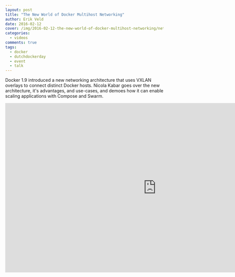 ```yaml
---
layout: post
title: "The New World of Docker Multihost Networking"
author: Erik Veld
date: 2016-02-12
cover: /img/2016-02-12-the-new-world-of-docker-multihost-networking/networking-video.png
categories:
  - videos
comments: true
tags:
  - docker
  - dutchdockerday
  - event
  - talk
---
```

Docker 1.9 introduced a new networking architecture that uses VXLAN overlays to connect distinct Docker hosts. Nicola Kabar goes over the new architecture, it's advantages, and use-cases, and demoes how it can enable scaling applications with Compose and Swarm.

<iframe
  width="960"
  height="540"
  src="http://www.youtube.com/embed/zaZWpWJWpjc"
  frameborder="0"
  allowfullscreen>
</iframe>
